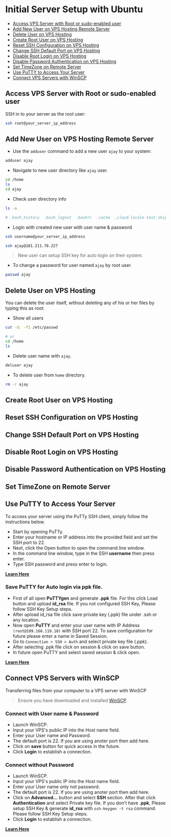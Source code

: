 # Initial Server Setup with Ubuntu

- [Access VPS Server with Root or sudo-enabled user](#1)
- [Add New User on VPS Hosting Remote Server](#2)
- [Delete User on VPS Hosting](#3)
- [Create Root User on VPS Hosting](#4)
- [Reset SSH Configuration on VPS Hosting](#5)
- [Change SSH Default Port on VPS Hosting](#6)
- [Disable Root Login on VPS Hosting](#7)
- [Disable Password Authentication on VPS Hosting](#8)
- [Set TimeZone on Remote Server](#9)
- [Use PuTTY to Access Your Server](#10)
- [Connect VPS Servers with WinSCP](#11)

## <span id="1">Access VPS Server with Root or sudo-enabled user</span>

SSH in to your server as the root user:

```sh
ssh root@your_server_ip_address
```

## Add New User on VPS Hosting Remote Server

- Use the `adduser` command to add a new user `ajay` to your system:

```sh
adduser ajay
```

- Navigate to new user directory like `ajay` user.

```sh
cd /home
ls
cd ajay
```

- Check user directory info

```sh
ls -a

# .bash_history  .bash_logout  .bashrc  .cache  .cloud-locale-test.skip  .local  .profile  .ssh
```

- Login with created new user with user name & password

```sh
ssh username@your_server_ip_address

ssh ajay@181.211.78.227
```

> New user can setup SSH key for auto login on their system.

- To change a password for user named `ajay` by root user.

```sh
passwd ajay
```

## Delete User on VPS Hosting

You can delete the user itself, without deleting any of his or her files by typing this as root:

- Show all users

```sh
cut -d: -f1 /etc/passwd

# or
cd /home
ls
```

- Delete user name with `ajay`.

```sh
deluser ajay
```

- To delete user from `home` directory.

```sh
rm -r ajay
```

## Create Root User on VPS Hosting

## Reset SSH Configuration on VPS Hosting

## Change SSH Default Port on VPS Hosting

## Disable Root Login on VPS Hosting

## Disable Password Authentication on VPS Hosting

## Set TimeZone on Remote Server

## Use PuTTY to Access Your Server

To access your server using the PuTTy SSH client, simply follow the instructions below.

- Start by opening PuTTy.
- Enter your hostname or IP address into the provided field and set the SSH port to 22.
- Next, click the Open button to open the command line window.
- In the command line window, type in the SSH **username** then press enter.
- Type SSH password and press enter to login.

**[Learn Here](https://it.engineering.oregonstate.edu/accessing-unix-server-using-putty-ssh)**

### Save PuTTY for Auto login via ppk file.

- First of all open **PuTTYgen** and generate **.ppk** file. For this click Load button and upload **id_rsa** file. If you not configured SSH Key, Please follow SSH Key Setup steps.
- After upload id_rsa file click save private key (.ppk) file under .ssh or any location.
- Now open **PuTTY** and enter your user name with IP Address `(root@109.166.119.10)` with SSH port 22. To save configuration for future please enter a name in Saved Session.
- Go to `Connection > SSH > Auth` and select private key file (.ppk).
- After selecting .ppk file click on session & click on save button.
- In future open PuTTY and select saved session & click open.

**[Learn Here](https://www.liquidweb.com/kb/putty-ssh-keys)**

## Connect VPS Servers with WinSCP

Transferring files from your computer to a VPS server with WinSCP

> Ensure you have downloaded and installed [WinSCP](https://winscp.net/eng/download.php).

### Connect with User name & Password

- Launch WinSCP.
- Input your VPS's public IP into the Host name field.
- Enter your User name and Password.
- The default port is 22. If you are using anoter port then add here.
- Click on **save** button for quick access in the future.
- Click **Login** to establish a connection.

### Connect without Password

- Launch WinSCP.
- Input your VPS's public IP into the Host name field.
- Enter your User name only not password.
- The default port is 22. If you are using anoter port then add here.
- Click on **Advanced...** button and select **SSH** section. After that click **Authentication** and select Private key file. If you don't have **.ppk**, Please setup SSH Key & generate **id_rsa** with `ssh-keygen -t rsa` command. Please follow SSH Key Setup steps.
- Click **Login** to establish a connection.

**[Learn Here](https://opensource.com/article/22/11/transfer-files-folders-windows-linux-winscp)**
